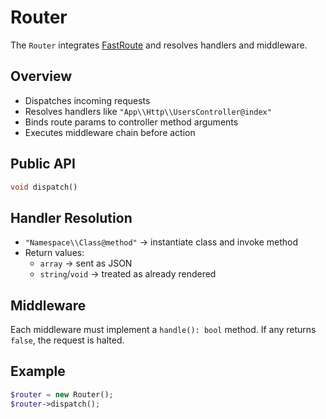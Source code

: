 # Router

The `Router` integrates [FastRoute](https://github.com/nikic/FastRoute) and resolves handlers and middleware.

## Overview
- Dispatches incoming requests
- Resolves handlers like `"App\\Http\\UsersController@index"`
- Binds route params to controller method arguments
- Executes middleware chain before action

## Public API
```php
void dispatch()
```

## Handler Resolution
- `"Namespace\\Class@method"` → instantiate class and invoke method
- Return values:
  - `array` → sent as JSON
  - `string`/`void` → treated as already rendered

## Middleware
Each middleware must implement a `handle(): bool` method. If any returns `false`, the request is halted.

## Example
```php
$router = new Router();
$router->dispatch();
```
